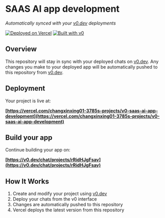 # SAAS AI app development

*Automatically synced with your [v0.dev](https://v0.dev) deployments*

[![Deployed on Vercel](https://img.shields.io/badge/Deployed%20on-Vercel-black?style=for-the-badge&logo=vercel)](https://vercel.com/changxinxing01-3785s-projects/v0-saas-ai-app-development)
[![Built with v0](https://img.shields.io/badge/Built%20with-v0.dev-black?style=for-the-badge)](https://v0.dev/chat/projects/rRidHJgFsav)

## Overview

This repository will stay in sync with your deployed chats on [v0.dev](https://v0.dev).
Any changes you make to your deployed app will be automatically pushed to this repository from [v0.dev](https://v0.dev).

## Deployment

Your project is live at:

**[https://vercel.com/changxinxing01-3785s-projects/v0-saas-ai-app-development](https://vercel.com/changxinxing01-3785s-projects/v0-saas-ai-app-development)**

## Build your app

Continue building your app on:

**[https://v0.dev/chat/projects/rRidHJgFsav](https://v0.dev/chat/projects/rRidHJgFsav)**

## How It Works

1. Create and modify your project using [v0.dev](https://v0.dev)
2. Deploy your chats from the v0 interface
3. Changes are automatically pushed to this repository
4. Vercel deploys the latest version from this repository